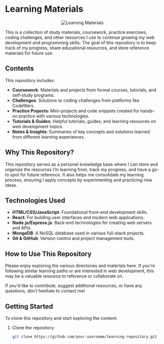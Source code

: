 # Learning Materials

<p align="center">
  <img src="https://i.imgur.com/G9I5iCd.jpg" alt="Learning Materials">
</p>


This is a collection of study materials, coursework, practice exercises, coding challenges, and other resources I use to continue growing my web development and programming skills. The goal of this repository is to keep track of my progress, share educational resources, and store reference materials for future use.

## Contents

This repository includes:

- **Coursework**: Materials and projects from formal courses, tutorials, and self-study programs.
- **Challenges**: Solutions to coding challenges from platforms like CodeWars.
- **Practice Projects**: Mini-projects and code snippets created for hands-on practice with various technologies.
- **Tutorials & Guides**: Helpful tutorials, guides, and learning resources on web development topics.
- **Notes & Insights**: Summaries of key concepts and solutions learned from different learning experiences.

## Why This Repository?

This repository serves as a personal knowledge base where I can store and organize the resources I’m learning from, track my progress, and have a go-to spot for future reference. It also helps me consolidate my learning process, ensuring I apply concepts by experimenting and practicing new ideas.

## Technologies Used

- **HTML/CSS/JavaScript**: Foundational front-end development skills.
- **React**: For building user interfaces and modern web applications.
- **Node.js/Express.js**: Back-end technologies for creating web servers and APIs.
- **MongoDB**: A NoSQL database used in various full-stack projects.
- **Git & GitHub**: Version control and project management tools.

## How to Use This Repository

Please enjoy exploring the various directories and materials here. If you're following similar learning paths or are interested in web development, this may be a valuable resource to reference or collaborate on.

If you'd like to contribute, suggest additional resources, or have any questions, don’t hesitate to contact me!

## Getting Started

To clone this repository and start exploring the content:

1. Clone the repository:
   ```bash
   git clone https://github.com/your-username/learning-repository.git
